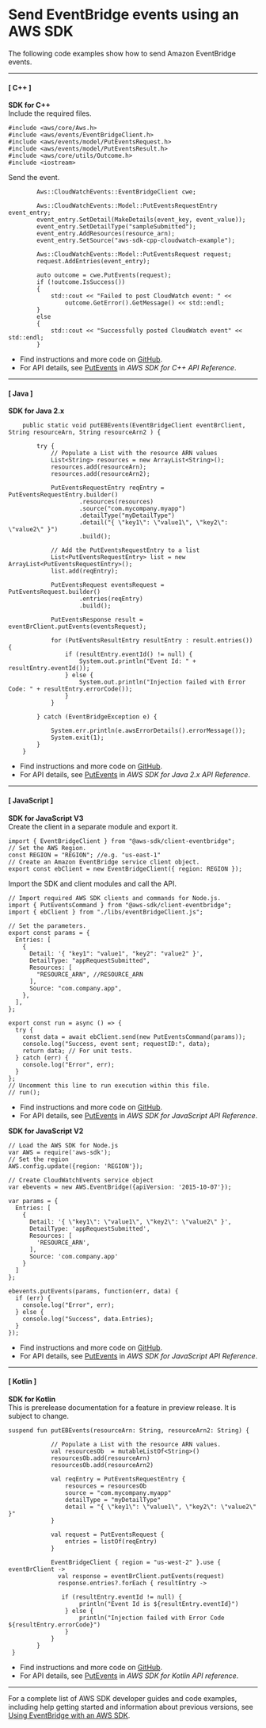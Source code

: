 # Send EventBridge events using an AWS SDK<a name="example_eventbridge_PutEvents_section"></a>

The following code examples show how to send Amazon EventBridge events\.

------
#### [ C\+\+ ]

**SDK for C\+\+**  
Include the required files\.  

```
#include <aws/core/Aws.h>
#include <aws/events/EventBridgeClient.h>
#include <aws/events/model/PutEventsRequest.h>
#include <aws/events/model/PutEventsResult.h>
#include <aws/core/utils/Outcome.h>
#include <iostream>
```
Send the event\.  

```
        Aws::CloudWatchEvents::EventBridgeClient cwe;

        Aws::CloudWatchEvents::Model::PutEventsRequestEntry event_entry;
        event_entry.SetDetail(MakeDetails(event_key, event_value));
        event_entry.SetDetailType("sampleSubmitted");
        event_entry.AddResources(resource_arn);
        event_entry.SetSource("aws-sdk-cpp-cloudwatch-example");

        Aws::CloudWatchEvents::Model::PutEventsRequest request;
        request.AddEntries(event_entry);

        auto outcome = cwe.PutEvents(request);
        if (!outcome.IsSuccess())
        {
            std::cout << "Failed to post CloudWatch event: " <<
                outcome.GetError().GetMessage() << std::endl;
        }
        else
        {
            std::cout << "Successfully posted CloudWatch event" << std::endl;
        }
```
+  Find instructions and more code on [GitHub](https://github.com/awsdocs/aws-doc-sdk-examples/tree/main/cpp/example_code/eventbridge#code-examples)\. 
+  For API details, see [PutEvents](https://docs.aws.amazon.com/goto/SdkForCpp/eventbridge-2015-10-07/PutEvents) in *AWS SDK for C\+\+ API Reference*\. 

------
#### [ Java ]

**SDK for Java 2\.x**  
  

```
    public static void putEBEvents(EventBridgeClient eventBrClient, String resourceArn, String resourceArn2 ) {

        try {
            // Populate a List with the resource ARN values
            List<String> resources = new ArrayList<String>();
            resources.add(resourceArn);
            resources.add(resourceArn2);

            PutEventsRequestEntry reqEntry = PutEventsRequestEntry.builder()
                    .resources(resources)
                    .source("com.mycompany.myapp")
                    .detailType("myDetailType")
                    .detail("{ \"key1\": \"value1\", \"key2\": \"value2\" }")
                    .build();

            // Add the PutEventsRequestEntry to a list
            List<PutEventsRequestEntry> list = new ArrayList<PutEventsRequestEntry>();
            list.add(reqEntry);

            PutEventsRequest eventsRequest = PutEventsRequest.builder()
                    .entries(reqEntry)
                    .build();

            PutEventsResponse result = eventBrClient.putEvents(eventsRequest);

            for (PutEventsResultEntry resultEntry : result.entries()) {
                if (resultEntry.eventId() != null) {
                    System.out.println("Event Id: " + resultEntry.eventId());
                } else {
                    System.out.println("Injection failed with Error Code: " + resultEntry.errorCode());
                }
            }

        } catch (EventBridgeException e) {

            System.err.println(e.awsErrorDetails().errorMessage());
            System.exit(1);
        }
    }
```
+  Find instructions and more code on [GitHub](https://github.com/awsdocs/aws-doc-sdk-examples/tree/main/javav2/example_code/eventbridge#readme)\. 
+  For API details, see [PutEvents](https://docs.aws.amazon.com/goto/SdkForJavaV2/eventbridge-2015-10-07/PutEvents) in *AWS SDK for Java 2\.x API Reference*\. 

------
#### [ JavaScript ]

**SDK for JavaScript V3**  
Create the client in a separate module and export it\.  

```
import { EventBridgeClient } from "@aws-sdk/client-eventbridge";
// Set the AWS Region.
const REGION = "REGION"; //e.g. "us-east-1"
// Create an Amazon EventBridge service client object.
export const ebClient = new EventBridgeClient({ region: REGION });
```
Import the SDK and client modules and call the API\.  

```
// Import required AWS SDK clients and commands for Node.js.
import { PutEventsCommand } from "@aws-sdk/client-eventbridge";
import { ebClient } from "./libs/eventBridgeClient.js";

// Set the parameters.
export const params = {
  Entries: [
    {
      Detail: '{ "key1": "value1", "key2": "value2" }',
      DetailType: "appRequestSubmitted",
      Resources: [
        "RESOURCE_ARN", //RESOURCE_ARN
      ],
      Source: "com.company.app",
    },
  ],
};

export const run = async () => {
  try {
    const data = await ebClient.send(new PutEventsCommand(params));
    console.log("Success, event sent; requestID:", data);
    return data; // For unit tests.
  } catch (err) {
    console.log("Error", err);
  }
};
// Uncomment this line to run execution within this file.
// run();
```
+  Find instructions and more code on [GitHub](https://github.com/awsdocs/aws-doc-sdk-examples/tree/main/javascriptv3/example_code/eventbridge#code-examples)\. 
+  For API details, see [PutEvents](https://docs.aws.amazon.com/AWSJavaScriptSDK/v3/latest/clients/client-eventbridge/classes/puteventscommand.html) in *AWS SDK for JavaScript API Reference*\. 

**SDK for JavaScript V2**  
  

```
// Load the AWS SDK for Node.js
var AWS = require('aws-sdk');
// Set the region
AWS.config.update({region: 'REGION'});

// Create CloudWatchEvents service object
var ebevents = new AWS.EventBridge({apiVersion: '2015-10-07'});

var params = {
  Entries: [
    {
      Detail: '{ \"key1\": \"value1\", \"key2\": \"value2\" }',
      DetailType: 'appRequestSubmitted',
      Resources: [
        'RESOURCE_ARN',
      ],
      Source: 'com.company.app'
    }
  ]
};

ebevents.putEvents(params, function(err, data) {
  if (err) {
    console.log("Error", err);
  } else {
    console.log("Success", data.Entries);
  }
});
```
+  Find instructions and more code on [GitHub](https://github.com/awsdocs/aws-doc-sdk-examples/tree/main/javascript/example_code/eventbridge#code-examples)\. 
+  For API details, see [PutEvents](https://docs.aws.amazon.com/goto/AWSJavaScriptSDK/eventbridge-2015-10-07/PutEvents) in *AWS SDK for JavaScript API Reference*\. 

------
#### [ Kotlin ]

**SDK for Kotlin**  
This is prerelease documentation for a feature in preview release\. It is subject to change\.
  

```
suspend fun putEBEvents(resourceArn: String, resourceArn2: String) {

            // Populate a List with the resource ARN values.
            val resourcesOb  = mutableListOf<String>()
            resourcesOb.add(resourceArn)
            resourcesOb.add(resourceArn2)

            val reqEntry = PutEventsRequestEntry {
                resources = resourcesOb
                source = "com.mycompany.myapp"
                detailType = "myDetailType"
                detail = "{ \"key1\": \"value1\", \"key2\": \"value2\" }"
            }

            val request = PutEventsRequest {
                entries = listOf(reqEntry)
            }

            EventBridgeClient { region = "us-west-2" }.use { eventBrClient ->
              val response = eventBrClient.putEvents(request)
              response.entries?.forEach { resultEntry ->

               if (resultEntry.eventId != null) {
                    println("Event Id is ${resultEntry.eventId}")
                } else {
                    println("Injection failed with Error Code ${resultEntry.errorCode}")
                }
            }
        }
 }
```
+  Find instructions and more code on [GitHub](https://github.com/awsdocs/aws-doc-sdk-examples/tree/main/kotlin/services/eventbridge#code-examples)\. 
+  For API details, see [PutEvents](https://github.com/awslabs/aws-sdk-kotlin#generating-api-documentation) in *AWS SDK for Kotlin API reference*\. 

------

For a complete list of AWS SDK developer guides and code examples, including help getting started and information about previous versions, see [Using EventBridge with an AWS SDK](sdk-general-information-section.md)\.